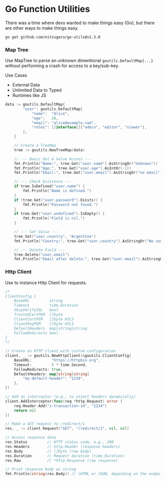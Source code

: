 # Go Function Utilities

There was a time where devs wanted to make things easy (Go), but there are other ways to make things easy.

```bash
go get github.com/nitsugaro/go-utils@v1.3.0
```

### Map Tree

Use MapTree to parse an unknown dimentional `goutils.DefaultMap{...}` without performing a crash for access to a key/sub-key.

Use Cases

- External Data
- Unlimited Data to Typed
- Runtimes like JS

```go
data := goutils.DefaultMap{
		"user": goutils.DefaultMap{
			"name":  "Alice",
			"age":   28,
			"email": "alice@example.com",
			"roles": []interface{}{"admin", "editor", "viewer"},
		},
	}

	// Create a TreeMap
	tree := goutils.NewTreeMap(data)

	// --- Basic Get & Value Access ---
	fmt.Println("Name:", tree.Get("user.name").AsStringOr("Unknown"))
	fmt.Println("Age:", tree.Get("user.age").AsIntOr(-1))
	fmt.Println("Email:", tree.Get("user.email").AsStringOr("no email"))

	// --- Check Existence ---
	if tree.IsDefined("user.name") {
		fmt.Println("Name is defined.")
	}
	if !tree.Get("user.password").Exists() {
		fmt.Println("Password not found.")
	}
	if tree.Get("user.undefined").IsEmpty() {
		fmt.Println("Field is nil.")
	}

	// --- Set Value ---
	tree.Set("user.country", "Argentina")
	fmt.Println("Country:", tree.Get("user.country").AsStringOr("No country"))

	// --- Delete Field ---
	tree.Delete("user.email")
	fmt.Println("Email after delete:", tree.Get("user.email").AsStringOr("Deleted"))
```

### Http Client

Use to instance Http Client for requests.

```go
/*
ClientConfig {
	BaseURL         string
	Timeout         time.Duration
	SkipVerifySSL   bool
	TrustedCertPEM  []byte
	ClientCertPEM   []byte mTLS
	ClientKeyPEM    []byte mTLS
	DefaultHeaders  map[string]string
	FollowRedirects bool
}
*/

// Create an HTTP client with custom configuration
client, _ := goutils.NewHttpClient(&goutils.ClientConfig{
	BaseURL:         "https://httpbin.org",
	Timeout:         5 * time.Second,
	FollowRedirects: true,
	DefaultHeaders: map[string]string{
		"my-default-header": "1234",
	},
})

// Add an interceptor (e.g., to inject headers dynamically)
client.AddInterceptor(func(req *http.Request) error {
	req.Header.Add("x-transaction-id", "1234")
	return nil
})

// Make a GET request to /redirect/1
res, _ := client.Request("GET", "/redirect/1", nil, nil)

// Access response data
res.Status         // HTTP status code, e.g., 200
res.Headers        // http.Header (response headers)
res.Body           // []byte (raw body)
res.Duration       // Request duration (time.Duration)
res.Raw            // *http.Response (raw response)

// Print response body as string
fmt.Println(string(res.Body)) // (HTML or JSON, depending on the endpoint)
```
